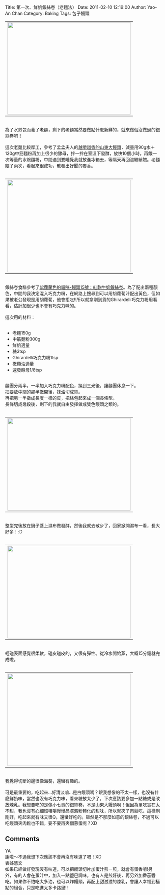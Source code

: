Title: 第一次、鮮奶銀絲卷（老麵法）
Date: 2011-02-10 12:19:00
Author: Yao-An Chan
Category: Baking
Tags: 包子饅頭


<div class='post'>
<center><table style="width: auto;"><tbody><tr><td><a href="https://picasaweb.google.com/lh/photo/1WhDcE0Lmitgr0TBIcHORA?feat=embedwebsite"><img height="300" src="https://lh3.googleusercontent.com/_mvtDPM7iODU/TVRAKeihX9I/AAAAAAAAJn4/zr4HAYJRNo8/s400/P1010337.jpg" width="400" /></a></td></tr></tbody></table></center><br />為了水煎包而養了老麵，剩下的老麵當然要做點什麼新鮮的，就來做個沒做過的銀絲卷吧！<br /><br />這次老麵比較厚工，參考了孟孟夫人的<a href="http://blog.xuite.net/jackie.baking/meng/15871130">越嚼越香的山東大饅頭</a>，減量用90g水＋120g中筋麵粉再加上很少的酵母，拌一拌在室溫下發酵，放快10個小時，再餵一次等量的水跟麵粉，中間遇到要睡覺我就放進冰箱去，等隔天再回溫繼續餵。老麵餵了兩次，看起來很成功，散發出好聞的麥香。<br /><br /><center><table style="width: auto;"><tbody><tr><td><a href="https://picasaweb.google.com/lh/photo/A4BaToVQMPAaVe3YDF93fw?feat=embedwebsite"><img height="300" src="https://lh3.googleusercontent.com/_mvtDPM7iODU/TVQ_y15f_YI/AAAAAAAAJng/4r2NGxd7WRo/s400/P1010325.jpg" width="400" /></a></td></tr></tbody></table></center><br />銀絲卷食譜參考了<a href="http://mypaper.pchome.com.tw/persiancat/post/1304116049">紫蘿蘭色的貓咪-饅頭15號：紅麴牛奶銀絲卷</a>。為了配出兩種顏色，中間的我決定混入巧克力粉，在網路上搜尋到可以用胡蘿蔔汁配出黃色，但如果被老公發現是用胡蘿蔔，他會拒吃!!所以就拿剛到貨的Ghirardelli巧克力粉用看看，估計加很少也不會有巧克力味的。<br /><br />這次用的材料：<br /><br /><ul><li>老麵150g</li><li>中筋麵粉300g</li><li>鮮奶適量</li><li>糖3tsp</li><li>Ghirardelli巧克力粉1tsp</li><li>橄欖油適量</li><li>速發酵母1/8tsp</li></ul><br />麵團分兩半，一半加入巧克力粉配色，揉到三光後，讓麵團休息一下。<br />把要放中間的那半撖開後，抹油切成絲。<br />再把另一半撖成長度一樣的皮，把絲包起來成一個長條型。<br />長條切成幾段後，剩下的我就自由發揮做成雙色饅頭之類的。<br /><br /><center><table style="width: auto;"><tbody><tr><td><a href="https://picasaweb.google.com/lh/photo/vJwUtg1Yzt1uVImFD5TOdA?feat=embedwebsite"><img height="300" src="https://lh5.googleusercontent.com/_mvtDPM7iODU/TVQ_7D7AgOI/AAAAAAAAJnk/h0YZs4zRR7Q/s400/P1010326.jpg" width="400" /></a></td></tr></tbody></table></center><br />整型完後放在鍋子蓋上濕布做發酵，然後我就去散步了，回家掀開濕布一看，長大好多！:D<br /><br /><center><table style="width: auto;"><tbody><tr><td><a href="https://picasaweb.google.com/lh/photo/K2L-EUOcXFt6s5cMEMy5ig?feat=embedwebsite"><img height="300" src="https://lh4.googleusercontent.com/_mvtDPM7iODU/TVQ_-oglB_I/AAAAAAAAJno/ZmaP0fCinuE/s400/P1010329.jpg" width="400" /></a></td></tr></tbody></table></center><br />輕碰表面感覺很柔軟，碰皮碰皮的，又很有彈性。從冷水開始蒸，大概15分鐘就完成啦。<br /><br /><center><table style="width: auto;"><tbody><tr><td><a href="https://picasaweb.google.com/lh/photo/tzjiso1MCD8EwgyJ25W_LQ?feat=embedwebsite"><img height="300" src="https://lh6.googleusercontent.com/_mvtDPM7iODU/TVRAGWgss0I/AAAAAAAAJn0/BJ3FafyF8NY/s400/P1010336.jpg" width="400" /></a></td></tr></tbody></table></center><br />我覺得切斷的邊很像海葵，還蠻有趣的。<br /><br />可是最重要的，吃起來...好清淡唷...是白饅頭嗎？跟我想像的不太一樣，也沒有什麼鮮奶味，當然也沒有巧克力味，看來糖放太少了，下次應該要多加一點糖或是改放煉乳。我想要吃的是像小七賣的銀絲卷，不是山東大饅頭啊！但因為單吃實在太不甜，我也沒有心細細咀嚼慢慢品嚐澱粉轉化的甜味，所以就夾了肉鬆吃，這樣剛剛好，吃起來就有味又很Q，還蠻好吃的。雖然是不那麼如意的銀絲卷，不過可以吃饅頭夾肉鬆也不錯，要不要再夾個蔥蛋呢？XD</div>
<h2>Comments</h2>
<div class='comments'>
<div class='comment'>
<div class='author'>YA</div>
<div class='content'>
謝啦～不過我想下次應該不會再沒有味道了吧！XD</div>
</div>
<div class='comment'>
<div class='author'>表姊慧文</div>
<div class='content'>
如果已經做好發現沒有味道，可以把饅頭切片加蛋汁煎一煎，就會有蛋香唷!另外，有的人會在蛋汁中，加入一點鹽巴調味。也有人是煎好後，再另外加番茄醬吃。如果你不怕吃太多油，也可以炸饅頭，再配上甜滋滋的煉乳，會讓人幸福到極點的組合，只是吃進太多卡路里!!</div>
</div>
</div>
